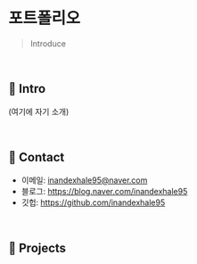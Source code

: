 # 포트폴리오
> Introduce

</br>

## :pushpin: Intro
(여기에 자기 소개)

</br>

## :pushpin: Contact
- 이메일: inandexhale95@naver.com
- 블로그: https://blog.naver.com/inandexhale95
- 깃헙: https://github.com/inandexhale95

</br>

## :pushpin: Projects
